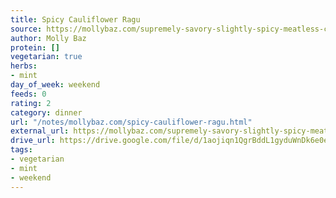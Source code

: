 ```yaml
---
title: Spicy Cauliflower Ragu
source: https://mollybaz.com/supremely-savory-slightly-spicy-meatless-cauliflower-ragu/
author: Molly Baz
protein: []
vegetarian: true
herbs:
- mint
day_of_week: weekend
feeds: 0
rating: 2
category: dinner
url: "/notes/mollybaz.com/spicy-cauliflower-ragu.html"
external_url: https://mollybaz.com/supremely-savory-slightly-spicy-meatless-cauliflower-ragu/
drive_url: https://drive.google.com/file/d/1aojiqn1QgrBddL1gyduWnDk6e0eWk29R/view?usp=drive_link
tags:
- vegetarian
- mint
- weekend
---
```



